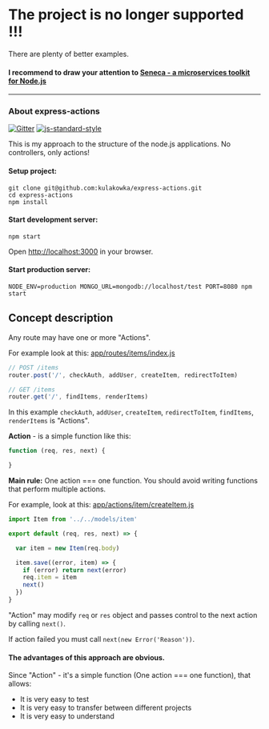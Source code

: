 # The project is no longer supported !!!

There are plenty of better examples. 

#### I recommend to draw your attention to [Seneca - a microservices toolkit for Node.js](http://senecajs.org/get-started/)

-----------

### About express-actions 

[![Gitter](https://badges.gitter.im/Join%20Chat.svg)](https://gitter.im/kulakowka/express-actions?utm_source=badge&utm_medium=badge&utm_campaign=pr-badge)
[![js-standard-style](https://img.shields.io/badge/code%20style-standard-brightgreen.svg?style=flat)](http://standardjs.com/)

This is my approach to the structure of the node.js applications. No controllers, only actions!

#### Setup project:
```
git clone git@github.com:kulakowka/express-actions.git
cd express-actions
npm install
```

#### Start development server: 
```
npm start
```

Open [http://localhost:3000](http://localhost:3000/) in your browser.

#### Start production server: 
```
NODE_ENV=production MONGO_URL=mongodb://localhost/test PORT=8080 npm start
```

## Concept description

Any route may have one or more "Actions".

For example look at this: [app/routes/items/index.js](app/routes/items/index.js)

```javascript
// POST /items
router.post('/', checkAuth, addUser, createItem, redirectToItem)

// GET /items
router.get('/', findItems, renderItems)
```

In this example `checkAuth`, `addUser`, `createItem`, `redirectToItem`, `findItems`, `renderItems` is "Actions".

**Action** - is a simple function like this:

```javascript
function (req, res, next) {

}
```

**Main rule:** One action === one function. You should avoid writing functions that perform multiple actions.

For example, look at this: [app/actions/item/createItem.js](app/actions/item/createItem.js)

```javascript
import Item from '../../models/item'

export default (req, res, next) => {

  var item = new Item(req.body)

  item.save((error, item) => {
    if (error) return next(error)
    req.item = item
    next()
  })
}
```

"Action" may modify `req` or `res` object and passes control to the next action by calling `next()`. 

If action failed you must call `next(new Error('Reason'))`.

#### The advantages of this approach are obvious. 

Since "Action" - it's a simple function (One action === one function), that allows:
- It is very easy to test
- It is very easy to transfer between different projects
- It is very easy to understand




